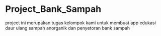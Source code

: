 # Project_Bank_Sampah
project ini merupakan tugas kelompok kami untuk membuat app edukasi daur ulang sampah anorganik dan penyetoran bank sampah

